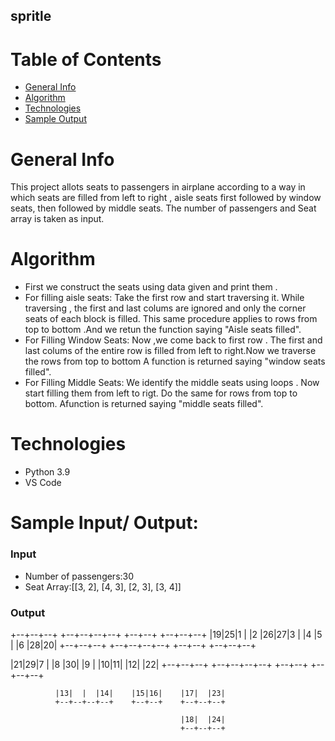 ## spritle

# Table of Contents

* [General Info](#general-info)
* [Algorithm](#algorithm)
* [Technologies](#technologies)
* [Sample Output](sample-output)

# General Info
This project allots seats to passengers in airplane according to a way in which seats are filled from left to right , aisle seats first followed by window seats, then followed by middle seats.
The number of passengers and Seat array is taken as input.

# Algorithm

* First we construct the seats using data given and print them .
* For filling aisle seats:
     Take the first row and start traversing it.
     While traversing , the first and last colums are ignored and only the corner seats of each block is filled.
     This same procedure applies to rows from top to bottom .And we retun the function saying "Aisle seats filled".
* For Filling Window Seats:
     Now ,we come back to first row .
     The first and last colums of the entire row is filled from left to right.Now we traverse the rows from top to bottom 
     A function is returned saying "window seats filled".
* For Filling Middle Seats:
     We identify the middle seats using loops .
     Now start filling them from left to rigt.
     Do the same for rows from top to bottom. Afunction is returned saying "middle seats filled".
     
# Technologies

* Python 3.9
* VS Code

# Sample Input/ Output:
### Input

* Number of passengers:30
* Seat Array:[[3, 2], [4, 3], [2, 3], [3, 4]]

### Output

+--+--+--+    +--+--+--+--+    +--+--+    +--+--+--+
|19|25|1 |    |2 |26|27|3 |    |4 |5 |    |6 |28|20|
+--+--+--+    +--+--+--+--+    +--+--+    +--+--+--+

|21|29|7 |    |8 |30|  |9 |    |10|11|    |12|  |22|
+--+--+--+    +--+--+--+--+    +--+--+    +--+--+--+

              |13|  |  |14|    |15|16|    |17|  |23|
              +--+--+--+--+    +--+--+    +--+--+--+
              
                                          |18|  |24|
                                          +--+--+--+
